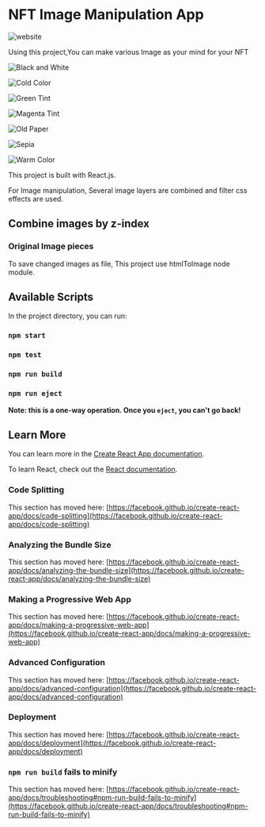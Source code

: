# NFT Image Manipulation App

![website](https://github.com/DarkHorseCorder/React-NFT-Image-Manipulation-zIndex-htmlToImage-FilterCSS/blob/master/public/NFT-manipulation.png)

Using this project,You can make various Image as your mind for your NFT

![Black and White](https://github.com/DarkHorseCorder/React-NFT-Image-Manipulation-zIndex-htmlToImage-FilterCSS/blob/master/public/Black%20and%20White.png)

![Cold Color](https://github.com/DarkHorseCorder/React-NFT-Image-Manipulation-zIndex-htmlToImage-FilterCSS/blob/master/public/Cold%20color.png)

![Green Tint](https://github.com/DarkHorseCorder/React-NFT-Image-Manipulation-zIndex-htmlToImage-FilterCSS/blob/master/public/Green%20Tint.png)

![Magenta Tint](https://github.com/DarkHorseCorder/React-NFT-Image-Manipulation-zIndex-htmlToImage-FilterCSS/blob/master/public/Magenta%20Tint.png)

![Old Paper](https://github.com/DarkHorseCorder/React-NFT-Image-Manipulation-zIndex-htmlToImage-FilterCSS/blob/master/public/Old%20Paper%20Overlay.png)

![Sepia](https://github.com/DarkHorseCorder/React-NFT-Image-Manipulation-zIndex-htmlToImage-FilterCSS/blob/master/public/Sepia.png)

![Warm Color](https://github.com/DarkHorseCorder/React-NFT-Image-Manipulation-zIndex-htmlToImage-FilterCSS/blob/master/public/Warm%20Color.png)

This project is built with React.js.

For Image manipulation, Several image layers are combined and filter css effects are used.

## Combine images by z-index

### Original Image pieces



To save changed images as file, This project use htmlToImage node module.

## Available Scripts

In the project directory, you can run:

### `npm start`


### `npm test`


### `npm run build`

### `npm run eject`

**Note: this is a one-way operation. Once you `eject`, you can't go back!**

## Learn More

You can learn more in the [Create React App documentation](https://facebook.github.io/create-react-app/docs/getting-started).

To learn React, check out the [React documentation](https://reactjs.org/).

### Code Splitting

This section has moved here: [https://facebook.github.io/create-react-app/docs/code-splitting](https://facebook.github.io/create-react-app/docs/code-splitting)

### Analyzing the Bundle Size

This section has moved here: [https://facebook.github.io/create-react-app/docs/analyzing-the-bundle-size](https://facebook.github.io/create-react-app/docs/analyzing-the-bundle-size)

### Making a Progressive Web App

This section has moved here: [https://facebook.github.io/create-react-app/docs/making-a-progressive-web-app](https://facebook.github.io/create-react-app/docs/making-a-progressive-web-app)

### Advanced Configuration

This section has moved here: [https://facebook.github.io/create-react-app/docs/advanced-configuration](https://facebook.github.io/create-react-app/docs/advanced-configuration)

### Deployment

This section has moved here: [https://facebook.github.io/create-react-app/docs/deployment](https://facebook.github.io/create-react-app/docs/deployment)

### `npm run build` fails to minify

This section has moved here: [https://facebook.github.io/create-react-app/docs/troubleshooting#npm-run-build-fails-to-minify](https://facebook.github.io/create-react-app/docs/troubleshooting#npm-run-build-fails-to-minify)
